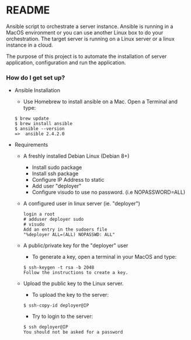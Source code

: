 # README #

Ansible script to orchestrate a server instance. Ansible is running in a
MacOS environment or you can use another Linux box to do your orchestration.
The target server is running on a Linux server or a linux instance in a cloud.

The purpose of this project is to automate the installation of server
application, configuration and run the application.

### How do I get set up? ###

* Ansible Installation

  * Use Homebrew to install ansible on a Mac. Open a Terminal and type:
  ```
  $ brew update
  $ brew install ansible
  $ ansible --version
  =>  ansible 2.4.2.0
  ```

* Requirements
  * A freshly installed Debian Linux (Debian 8+)
    * Install sudo package
    * Install ssh package
    * Configure IP Address to static
    * Add user "deployer"
    * Configure visudo to use no password. (i.e NOPASSWORD=ALL)

  * A configured user in linux server (ie. "deployer")
    ```
    login a root
    # adduser deployer sudo
    # visudo
    Add an entry in the sudoers file
    "%deployer ALL=(ALL) NOPASSWD: ALL"
    ```

  * A public/private key for the "deployer" user
    * To generate a key, open a terminal in your MacOS and type:
    ```
    $ ssh-keygen -t rsa -b 2048
    Follow the instructions to create a key.
    ```

  * Upload the public key to the Linux server.
    * To upload the key to the server:
    ```
    $ ssh-copy-id deployer@IP
    ```

    * Try to login to the server:
    ```
    $ ssh deployer@IP
    You should not be asked for a password
    ```
